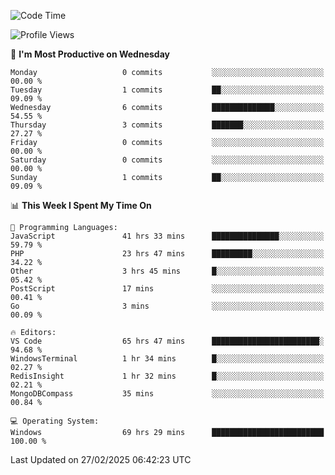 <!--START_SECTION:waka-->
![Code Time](http://img.shields.io/badge/Code%20Time-4%2C206%20hrs%2035%20mins-blue)

![Profile Views](http://img.shields.io/badge/Profile%20Views-0-blue)

📅 **I'm Most Productive on Wednesday** 

```text
Monday                   0 commits           ░░░░░░░░░░░░░░░░░░░░░░░░░   00.00 % 
Tuesday                  1 commits           ██░░░░░░░░░░░░░░░░░░░░░░░   09.09 % 
Wednesday                6 commits           ██████████████░░░░░░░░░░░   54.55 % 
Thursday                 3 commits           ███████░░░░░░░░░░░░░░░░░░   27.27 % 
Friday                   0 commits           ░░░░░░░░░░░░░░░░░░░░░░░░░   00.00 % 
Saturday                 0 commits           ░░░░░░░░░░░░░░░░░░░░░░░░░   00.00 % 
Sunday                   1 commits           ██░░░░░░░░░░░░░░░░░░░░░░░   09.09 % 
```


📊 **This Week I Spent My Time On** 

```text
💬 Programming Languages: 
JavaScript               41 hrs 33 mins      ███████████████░░░░░░░░░░   59.79 % 
PHP                      23 hrs 47 mins      █████████░░░░░░░░░░░░░░░░   34.22 % 
Other                    3 hrs 45 mins       █░░░░░░░░░░░░░░░░░░░░░░░░   05.42 % 
PostScript               17 mins             ░░░░░░░░░░░░░░░░░░░░░░░░░   00.41 % 
Go                       3 mins              ░░░░░░░░░░░░░░░░░░░░░░░░░   00.09 % 

🔥 Editors: 
VS Code                  65 hrs 47 mins      ████████████████████████░   94.68 % 
WindowsTerminal          1 hr 34 mins        █░░░░░░░░░░░░░░░░░░░░░░░░   02.27 % 
RedisInsight             1 hr 32 mins        █░░░░░░░░░░░░░░░░░░░░░░░░   02.21 % 
MongoDBCompass           35 mins             ░░░░░░░░░░░░░░░░░░░░░░░░░   00.84 % 

💻 Operating System: 
Windows                  69 hrs 29 mins      █████████████████████████   100.00 % 
```


 Last Updated on 27/02/2025 06:42:23 UTC
<!--END_SECTION:waka-->
